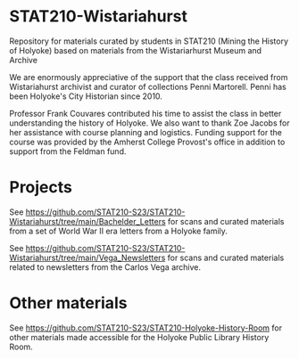 # STAT210-Wistariahurst
Repository for materials curated by students in STAT210 (Mining the History of Holyoke) based on materials from the Wistariarhurst Museum and Archive

We are enormously appreciative of the support that the class received from Wistariahurst archivist and curator of collections Penni Martorell.
Penni has been Holyoke's City Historian since 2010.

Professor Frank Couvares contributed his time to assist the class in better understanding the history of Holyoke.
We also want to thank Zoe Jacobs for her assistance with course planning and logistics.
Funding support for the course was provided by the Amherst College Provost's office in addition to support from the Feldman fund.

# Projects

See https://github.com/STAT210-S23/STAT210-Wistariahurst/tree/main/Bachelder_Letters for scans and curated materials from a set of World War II era letters from a Holyoke family.

See https://github.com/STAT210-S23/STAT210-Wistariahurst/tree/main/Vega_Newsletters for scans and curated materials related to newsletters from the Carlos Vega archive.

# Other materials

See https://github.com/STAT210-S23/STAT210-Holyoke-History-Room for other materials made accessible for the Holyoke Public Library History Room.
